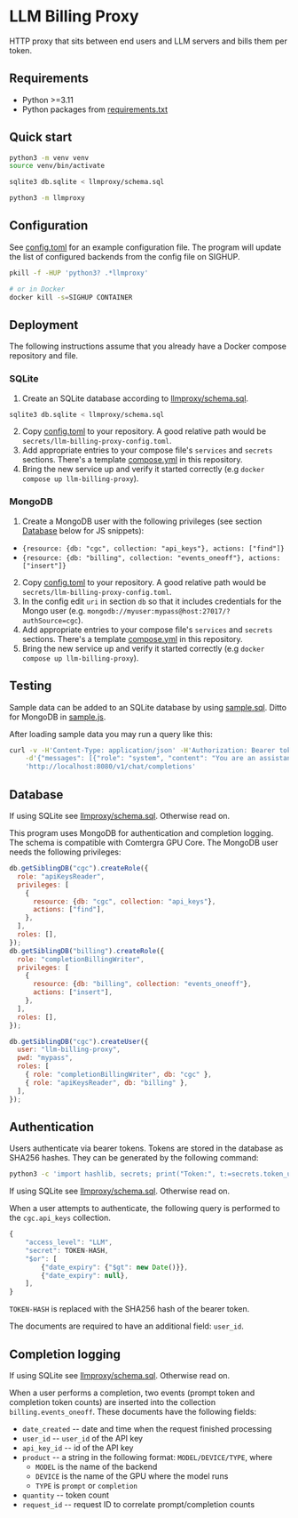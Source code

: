 # LLM Billing Proxy

HTTP proxy that sits between end users and LLM servers and bills them per token.

## Requirements

* Python >=3.11
* Python packages from [requirements.txt](requirements.txt)

## Quick start

```sh
python3 -m venv venv
source venv/bin/activate

sqlite3 db.sqlite < llmproxy/schema.sql

python3 -m llmproxy
```

## Configuration

See [config.toml](config.toml) for an example configuration file.
The program will update the list of configured backends from the config file
on SIGHUP.

```sh
pkill -f -HUP 'python3? .*llmproxy'

# or in Docker
docker kill -s=SIGHUP CONTAINER
```

## Deployment

The following instructions assume that you already have a Docker compose
repository and file.

### SQLite

1. Create an SQLite database according to
   [llmproxy/schema.sql](llmproxy/schema.sql).

```sh
sqlite3 db.sqlite < llmproxy/schema.sql
```

2. Copy [config.toml](config.toml) to your repository. A good relative path
would be `secrets/llm-billing-proxy-config.toml`.
3. Add appropriate entries to your compose file's `services` and `secrets`
sections. There's a template [compose.yml](compose.yml) in this repository.
4. Bring the new service up and verify it started correctly
(e.g `docker compose up llm-billing-proxy`).

### MongoDB

1. Create a MongoDB user with the following privileges (see section
[Database](#database) below for JS snippets):
  * `{resource: {db: "cgc", collection: "api_keys"}, actions: ["find"]}`
  * `{resource: {db: "billing", collection: "events_oneoff"}, actions: ["insert"]}`
2. Copy [config.toml](config.toml) to your repository. A good relative path
would be `secrets/llm-billing-proxy-config.toml`.
3. In the config edit `uri` in section `db` so that it includes credentials for
the Mongo user (e.g. `mongodb://myuser:mypass@host:27017/?authSource=cgc`).
4. Add appropriate entries to your compose file's `services` and `secrets`
sections. There's a template [compose.yml](compose.yml) in this repository.
5. Bring the new service up and verify it started correctly
(e.g `docker compose up llm-billing-proxy`).

## Testing

Sample data can be added to an SQLite database by using [sample.sql](sample.sql).
Ditto for MongoDB in [sample.js](sample.js).

After loading sample data you may run a query like this:

```sh
curl -v -H'Content-Type: application/json' -H'Authorization: Bearer token2' \
    -d'{"messages": [{"role": "system", "content": "You are an assistant."}, {"role": "user", "content": "Write a limerick about python exceptions"}], "model": "llama31-70b", "stream": true}' \
    'http://localhost:8080/v1/chat/completions'
```

## Database

If using SQLite see [llmproxy/schema.sql](llmproxy/schema.sql).
Otherwise read on.

This program uses MongoDB for authentication and completion logging.
The schema is compatible with Comtergra GPU Core.
The MongoDB user needs the following privileges:

```js
db.getSiblingDB("cgc").createRole({
  role: "apiKeysReader",
  privileges: [
    {
      resource: {db: "cgc", collection: "api_keys"},
      actions: ["find"],
    },
  ],
  roles: [],
});
db.getSiblingDB("billing").createRole({
  role: "completionBillingWriter",
  privileges: [
    {
      resource: {db: "billing", collection: "events_oneoff"},
      actions: ["insert"],
    },
  ],
  roles: [],
});

db.getSiblingDB("cgc").createUser({
  user: "llm-billing-proxy",
  pwd: "mypass",
  roles: [
    { role: "completionBillingWriter", db: "cgc" },
    { role: "apiKeysReader", db: "billing" },
  ],
});
```

## Authentication

Users authenticate via bearer tokens.
Tokens are stored in the database as SHA256 hashes.
They can be generated by the following command:

```sh
python3 -c 'import hashlib, secrets; print("Token:", t:=secrets.token_urlsafe(64)); print("Hash:", hashlib.sha256(t.encode()).hexdigest())'
```

If using SQLite see [llmproxy/schema.sql](llmproxy/schema.sql).
Otherwise read on.

When a user attempts to authenticate, the following query is performed to the
`cgc.api_keys` collection.

```js
{
    "access_level": "LLM",
    "secret": TOKEN-HASH,
    "$or": [
        {"date_expiry": {"$gt": new Date()}},
        {"date_expiry": null},
    ],
}
```

`TOKEN-HASH` is replaced with the SHA256 hash of the bearer token.

The documents are required to have an additional field: `user_id`.

## Completion logging

If using SQLite see [llmproxy/schema.sql](llmproxy/schema.sql).
Otherwise read on.

When a user performs a completion, two events (prompt token and completion
token counts) are inserted into the collection `billing.events_oneoff`.
These documents have the following fields:

* `date_created` -- date and time when the request finished processing
* `user_id` -- `user_id` of the API key
* `api_key_id` -- id of the API key
* `product` -- a string in the following format: `MODEL/DEVICE/TYPE`, where
    * `MODEL` is the name of the backend
    * `DEVICE` is the name of the GPU where the model runs
    * `TYPE` is `prompt` or `completion`
* `quantity` -- token count
* `request_id` -- request ID to correlate prompt/completion counts
